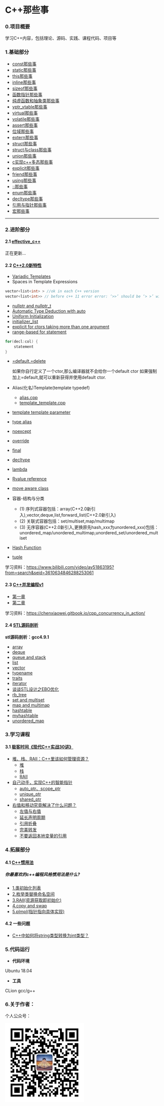 # C++那些事

### 0.项目概要

学习C++内容，包括理论、源码、实践、课程代码、项目等

### 1.基础部分

- [const那些事](./basic_content/const)
- [static那些事](./basic_content/static)
- [this那些事](./basic_content/this)
- [inline那些事](./basic_content/inline)
- [sizeof那些事](./basic_content/sizeof)
- [函数指针那些事](./basic_content/func_pointer)
- [纯虚函数和抽象类那些事](./basic_content/abstract)
- [vptr_vtable那些事](./basic_content/vptr_vtable)
- [virtual那些事](./basic_content/virtual)
- [volatile那些事](./basic_content/volatile)
- [assert那些事](./basic_content/assert)
- [位域那些事](./basic_content/bit)
- [extern那些事](./basic_content/extern)
- [struct那些事](./basic_content/struct)
- [struct与class那些事](./basic_content/struct_class)
- [union那些事](./basic_content/union)
- [c实现c++多态那些事](./basic_content/c_poly)
- [explicit那些事](./basic_content/explicit)
- [friend那些事](./basic_content/friend)
- [using那些事](./basic_content/using)
- [::那些事](./basic_content/::)
- [enum那些事](./basic_content/enum)
- [decltype那些事](./basic_content/decltype)
- [引用与指针那些事](./basic_content/pointer_refer)
- [宏那些事](./basic_content/macro)

---


### 2.进阶部分 

#### 2.1 [effective_c++](./effective_c++)

正在更新...

#### 2.2 [C++2.0新特性](./c++2.0/)

- [Variadic Templates](./c++2.0/variadic)
- Spaces in Template Expressions

```cpp
vector<list<int> > //ok in each C++ version
vector<list<int>> // before c++ 11 error error: ‘>>’ should be ‘> >’ within a nested template argument list,c++11后可以正常通过
```

- [nullptr and nullptr_t](./c++2.0/nullptr.cpp)
- [Automatic Type Deduction with auto](./c++2.0/auto.cpp)
- [Uniform Initialization ](./c++2.0/uniform_initialization.cpp)
- [initializer_list](./c++2.0/initializer.cpp)
- [explicit for ctors taking more than one argument](./c++2.0/explicit.cpp)
- [range-based for statement](./c++2.0/auto.cpp)

```cpp
for(decl:col) {
    statement
}
```

- [=default,=delete](./c++2.0/default_delete.cpp)

  如果你自行定义了一个ctor,那么编译器就不会给你一个default ctor
  如果强制加上=default,就可以重新获得并使用default ctor.

- Alias(化名)Template(template typedef)

  - [alias.cpp](./c++2.0/alias.cpp) 
  - [template_template.cpp](./c++2.0/template_template.cpp)

- [template template parameter](./c++2.0/template_template.cpp)
- [type alias](./c++2.0/type_alias.cpp)
- [noexcept](./c++2.0/noexcept.cpp)
- [override](./c++2.0/override.cpp)
- [final](./c++2.0/final.cpp)
- [decltype](./c++2.0/decltype.cpp)
- [lambda](./c++2.0/lambda.cpp)
- [Rvalue reference](./c++2.0/rvalue.cpp)
- [move aware class](./c++2.0/move.cpp)
- 容器-结构与分类

  - (1) 序列式容器包括：array(C++2.0新引入),vector,deque,list,forward_list(C++2.0新引入)
  - (2) 关联式容器包括：set/multiset,map/multimap
  - (3) 无序容器(C++2.0新引入,更换原先hash_xxx为unordered_xxx)包括：unordered_map/unordered_multimap,unordered_set/unordered_multiset

- [Hash Function](./c++2.0/hash.cpp)
- [tuple](./c++2.0/tuple.cpp)

学习资料：https://www.bilibili.com/video/av51863195?from=search&seid=3610634846288253061

#### 2.3 [C++并发编程v1](./c++2.0/./concurrency_v1)

- [第一章](./c++2.0/./concurrency_v1/chapter1)
- [第二章](./c++2.0/./concurrency_v1/chapter2)

学习资料：https://chenxiaowei.gitbook.io/cpp_concurrency_in_action/

#### 2.4 [STL源码剖析](./stl_src)

**stl源码剖析：gcc4.9.1**

- [array](./stl_src/array.md)
- [deque](./stl_src/deque.md)
- [queue and stack](./stl_src/queue_stack.md)
- [list](./stl_src/list.md)
- [vector](./stl_src/vector.md)
- [typename](./stl_src/typename.md)
- [traits](./stl_src/traits.md)
- [iterator](./stl_src/iterator.md)
- [谈谈STL设计之EBO优化](./stl_src/谈谈STL设计之EBO优化.md)
- [rb_tree](./stl_src/rb_tree.md)
- [set and multiset](set_multiset.md)
- [map and multimap](./stl_src/map_multimap.md)
- [hashtable](./stl_src/hashtable.md)
- [myhashtable](./stl_src/myhashtable.md)
- [unordered_map](./stl_src/unordered_map.md)

### 3.学习课程

#### 3.1 [极客时间《现代C++实战30讲》](https://time.geekbang.org/channel/home)

- [堆、栈、RAII：C++里该如何管理资源？](./modern_C++_30/RAII)
  - [堆](./modern_++_30/RAII/heap.cpp)
  - [栈](./modern_C++_30/RAII/stack.cpp)
  - [RAII](./modern_C++_30/RAII/RAII.cpp)
- [自己动手，实现C++的智能指针](./modern_C++_30/smart_ptr)
  - [auto_ptr、scope_ptr](./modern_C++_30/smart_ptr/auto_scope.cpp)
  - [unique_ptr](./modern_C++_30/smart_ptr/unique_ptr.cpp)
  - [shared_ptr](./modern_C++_30/smart_ptr/shared_ptr.cpp)
- [右值和移动究竟解决了什么问题？](./modern_C++_30/reference)
  - [左值与右值](./modern_C++_30/reference/reference.cpp)
  - [延长声明周期](./modern_C++_30/reference/lifetime.cpp)
  - [引用折叠](./modern_C++_30/reference/collapses.cpp)
  - [完美转发](./modern_C++_30/reference/forward.cpp)
  - [不要返回本地变量的引用](./modern_C++_30/reference/don'treturnReference.cpp)

### 4.拓展部分

#### 4.1 [C++惯用法](./codingStyleIdioms)

##### 你最喜欢的c++编程风格惯用法是什么?

- [1.类初始化列表](./codingStyleIdioms/1_classInitializers)
- [2.枚举类替换命名空间](./codingStyleIdioms/2_enumclass_namespace)
- [3.RAII(资源获取即初始化)](./codingStyleIdioms/3_RAII)
- [4.copy and swap](./codingStyleIdioms/4_copy-swap)
- [5.pImpl(指针指向具体实现)](./codingStyleIdioms/5_pImpl)

#### 4.2 一些问题

- [C++中如何将string类型转换为int类型？](./basic_content/extent/string_int.md)

### 5.代码运行

- **代码环境**

Ubuntu 18.04

- **工具**

CLion  gcc/g++

### 6.关于作者：

个人公众号：

![](./img/wechat.jpg)

